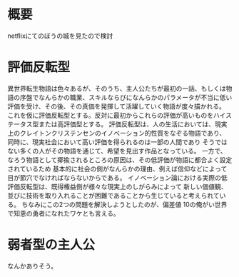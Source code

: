 # 概要
netflixにてのぼうの城を見たので検討

# 評価反転型
異世界転生物語は色々あるが、そのうち、主人公たちが最初の一話、もしくは物語の序盤でなんらかの職業、スキルならびになんらかのパラメータが不当に低い評価を受け、その後、その真価を発揮して活躍していく物語が度々描かれる。
これを仮に評価反転型とする。反対に最初からこれらの評価が高いものをハイステータス型または高評価型とする。
評価反転型は、人の生活においては、現実上のクレイトンクリステンセンのイノベーション的性質をなぞる物語であり、
同時に、現実社会において高い評価を得られるのは一部の人間であり
そうではない多くの人がその物語を通じて、希望を見出す作品となっている。
一方で、なろう物語として揶揄されるところの原因は、その低評価が物語に都合よく設定されているため
基本的に社会の側がなんらかの理由、例えば信仰などによって目が節穴でなければならないからである。
イノベーション論における実際の低評価反転型は、既得権益側が様々な現実上のしがらみによって
新しい価値観、並びに技術を取り入れることが困難であることから生じていると考えられている。
ちなみにこの2つの問題を解決しようとしたのが、偏差値 10の俺がい世界で知恵の勇者になれたワケとも言える。

# 弱者型の主人公
なんかありそう。
